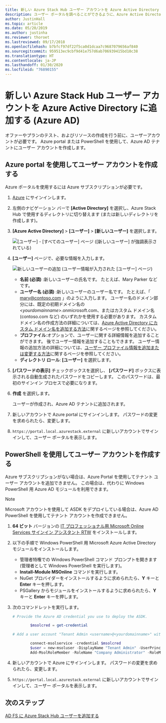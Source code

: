 ```yaml
---
title: 新しい Azure Stack Hub ユーザー アカウントを Azure Active Directory に追加する
description: ユーザー ポータルを調べることができるように、Azure Active Directory でユーザー アカウントを作成する方法について説明します。
author: JustinHall
ms.topic: article
ms.date: 05/20/2019
ms.author: justinha
ms.reviewer: thoroet
ms.lastreviewed: 09/17/2018
ms.openlocfilehash: b7bfcf97df22f5ca0d1dcaa7c9687079656af840
ms.sourcegitcommit: 959513ec9cbf9d41e757d6ab706939415bd10c38
ms.translationtype: HT
ms.contentlocale: ja-JP
ms.lasthandoff: 01/30/2020
ms.locfileid: "76890155"
---
```

# <a name="add-a-new-azure-stack-hub-user-account-in-azure-active-directory-azure-ad"></a>新しい Azure Stack Hub ユーザー アカウントを Azure Active Directory に追加する (Azure AD)

オファーやプランのテスト、およびリソースの作成を行う前に、ユーザーアカウントが必要です。 Azure portal または PowerShell を使用して、Azure AD テナントにユーザー アカウントを作成します。

## <a name="create-user-account-using-the-azure-portal"></a>Azure portal を使用してユーザー アカウントを作成する

Azure ポータルを使用するには Azure サブスクリプションが必要です。

1. [Azure](https://portal.azure.com) にサインインします。
2. 左側のナビゲーション バーで **[Active Directory]** を選択し、Azure Stack Hub で使用するディレクトリに切り替えます (または新しいディレクトリを作成します)。
3. **[Azure Active Directory]**  >  **[ユーザー]**  >  **[新しいユーザー]** を選択します。

    ![[ユーザー] - [すべてのユーザー] ページ ([新しいユーザー] が強調表示されている)](media/azure-stack-add-new-user-aad/new-user-all-users.png)

4. **[ユーザー]** ページで、必要な情報を入力します。

    ![新しいユーザーの追加 (ユーザー情報が入力された [ユーザー] ページ)](media/azure-stack-add-new-user-aad/new-user-user.png)

   - **名前 (必須)** :新しいユーザーの氏名です。 たとえば、Mary Parker などです。
   - **ユーザー名 (必須)** :新しいユーザーのユーザー名です。 たとえば、「 mary@contoso.com 」のように入力します。
       ユーザー名のドメイン部分には、既定の初期ドメイン名の <_yourdomainname_>.onmicrosoft.com、またはカスタム ドメイン名 (contoso.com など) のいずれかを使用する必要があります。 カスタム ドメイン名の作成方法の詳細については、[Azure Active Directory にカスタム ドメイン名を追加する方法](/azure/active-directory/fundamentals/add-custom-domain)に関するページを参照してください。
   - **プロファイル**:オプションで、ユーザーに関する詳細情報を追加することができます。 後でユーザー情報を追加することもできます。 ユーザー情報の追加方法の詳細については、[ユーザー プロファイル情報を追加または変更する方法](/azure/active-directory/fundamentals/active-directory-users-profile-azure-portal)に関するページを参照してください。
   - **ディレクトリ ロール**: **[ユーザー]** を選択します。

5. **[パスワードの表示]** チェックボックスを選択し、 **[パスワード]** ボックスに表示される自動生成されたパスワードをコピーします。 このパスワードは、最初のサインイン プロセスで必要になります。

6. **作成** を選択します。

    ユーザーが作成され、Azure AD テナントに追加されます。

7. 新しいアカウントで Azure portal にサインインします。 パスワードの変更を求められたら、変更します。
8. `https://portal.local.azurestack.external` に新しいアカウントでサインインして、ユーザー ポータルを表示します。

## <a name="create-a-user-account-using-powershell"></a>PowerShell を使用してユーザー アカウントを作成する

Azure サブスクリプションがない場合は、Azure Portal を使用してテナント ユーザー アカウントを追加できません。 この場合は、代わりに Windows PowerShell 用 Azure AD モジュールを利用できます。

> [!NOTE]
> Microsoft アカウントを使用して ASDK をデプロイしている場合は、Azure AD PowerShell を使用してテナント アカウントを作成できません。

1. **64 ビット** バージョンの [IT プロフェッショナル用 Microsoft Online Services サインイン アシスタント RTW](https://go.microsoft.com/fwlink/p/?LinkId=286152) をインストールします。

2. 以下の手順で Windows PowerShell 用 Microsoft Azure Active Directory モジュールをインストールします。

    - 管理者特権での Windows PowerShell コマンド プロンプトを開きます (管理者として Windows PowerShell を実行します)。
    - **Install-Module MSOnline** コマンドを実行します。
    - NuGet プロバイダーをインストールするように求められたら、**Y** キーと **Enter** キーを押します。
    - PSGallery からモジュールをインストールするように求められたら、**Y** キーと **Enter** キーを押します。

3. 次のコマンドレットを実行します。

    ```powershell
    # Provide the Azure AD credential you use to deploy the ASDK.

            $msolcred = get-credential

    # Add a user account "Tenant Admin <username>@<yourdomainname>" with the initial password "<password>".

            connect-msolservice -credential $msolcred
            $user = new-msoluser -DisplayName "Tenant Admin" -UserPrincipalName <username>@<yourdomainname> -Password <password>
            Add-MsolRoleMember -RoleName "Company Administrator" -RoleMemberType User -RoleMemberObjectId $user.ObjectId

    ```

1. 新しいアカウントで Azure にサインインします。 パスワードの変更を求められたら、変更します。
2. `https://portal.local.azurestack.external` に新しいアカウントでサインインして、ユーザー ポータルを表示します。

## <a name="next-steps"></a>次のステップ

[AD FS に Azure Stack Hub ユーザーを追加する](azure-stack-add-users-adfs.md)
